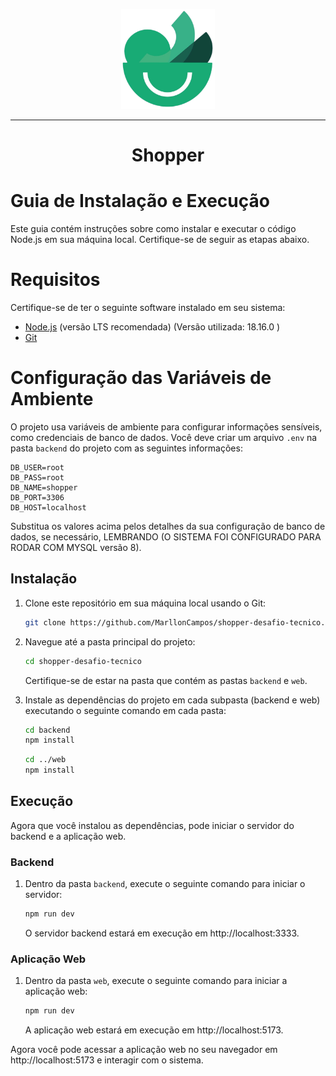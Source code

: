 <p align="center">
  <img src="https://github.com/MarllonCampos/shopper-desafio-tecnico/blob/master/assets/shopper.png?raw=true" alt="Logo" width="150" height="160" />
</p>
<hr >
<h1 align="center"> Shopper </h1>

# Guia de Instalação e Execução

Este guia contém instruções sobre como instalar e executar o código Node.js em sua máquina local.
Certifique-se de seguir as etapas abaixo.

# Requisitos

Certifique-se de ter o seguinte software instalado em seu sistema:

- [Node.js](https://nodejs.org/) (versão LTS recomendada)  (Versão utilizada: 18.16.0 )
- [Git](https://git-scm.com/)

# Configuração das Variáveis de Ambiente

 O projeto usa variáveis de ambiente para configurar informações sensíveis, como credenciais de banco de dados.
 Você deve criar um arquivo `.env` na pasta `backend` do projeto com as seguintes informações:

```
DB_USER=root
DB_PASS=root
DB_NAME=shopper
DB_PORT=3306
DB_HOST=localhost
```

Substitua os valores acima pelos detalhes da sua configuração de banco de dados, se necessário, LEMBRANDO (O SISTEMA FOI CONFIGURADO PARA RODAR COM MYSQL versão 8).


## Instalação

1. Clone este repositório em sua máquina local usando o Git:

   ```bash
   git clone https://github.com/MarllonCampos/shopper-desafio-tecnico.git
   ```

2. Navegue até a pasta principal do projeto:

   ```bash
   cd shopper-desafio-tecnico
   ```

   Certifique-se de estar na pasta que contém as pastas `backend` e `web`.

3. Instale as dependências do projeto em cada subpasta (backend e web) executando o seguinte comando em cada pasta:

   ```bash
   cd backend
   npm install
   ```

   ```bash
   cd ../web
   npm install
   ```

## Execução

Agora que você instalou as dependências, pode iniciar o servidor do backend e a aplicação web.

### Backend

1. Dentro da pasta `backend`, execute o seguinte comando para iniciar o servidor:

   ```bash
   npm run dev
   ```

   O servidor backend estará em execução em http://localhost:3333.

### Aplicação Web

1. Dentro da pasta `web`, execute o seguinte comando para iniciar a aplicação web:

   ```bash
   npm run dev
   ```

   A aplicação web estará em execução em http://localhost:5173.

Agora você pode acessar a aplicação web no seu navegador em http://localhost:5173 e interagir com o sistema.

